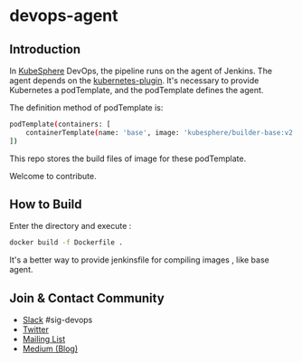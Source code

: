 # devops-agent

## Introduction

In [KubeSphere](https://kubesphere.io/) DevOps, the pipeline runs on the agent of Jenkins. The agent depends on the [kubernetes-plugin](https://github.com/jenkinsci/kubernetes-plugin). It's necessary to provide Kubernetes a podTemplate, and the podTemplate defines the agent.

The definition method of podTemplate is:

```bash
podTemplate(containers: [
    containerTemplate(name: 'base', image: 'kubesphere/builder-base:v2.1.0', ttyEnabled: true, command: 'cat')
])
```

This repo stores the build files of image for these podTemplate. 

Welcome to contribute.

## How to Build

Enter the directory and execute :

```bash
docker build -f Dockerfile .
```

It's a better way to provide jenkinsfile for compiling images , like base agent.

## Join & Contact Community

- [Slack](https://join.slack.com/t/kubesphere/shared_invite/enQtNTE3MDIxNzUxNzQ0LTZkNTdkYWNiYTVkMTM5ZThhODY1MjAyZmVlYWEwZmQ3ODQ1NmM1MGVkNWEzZTRhNzk0MzM5MmY4NDc3ZWVhMjE) #sig-devops
- [Twitter](https://twitter.com/KubeSphere)
- [Mailing List](https://groups.google.com/forum/#!forum/kubesphere)
- [Medium (Blog)](https://itnext.io/@kubesphere)